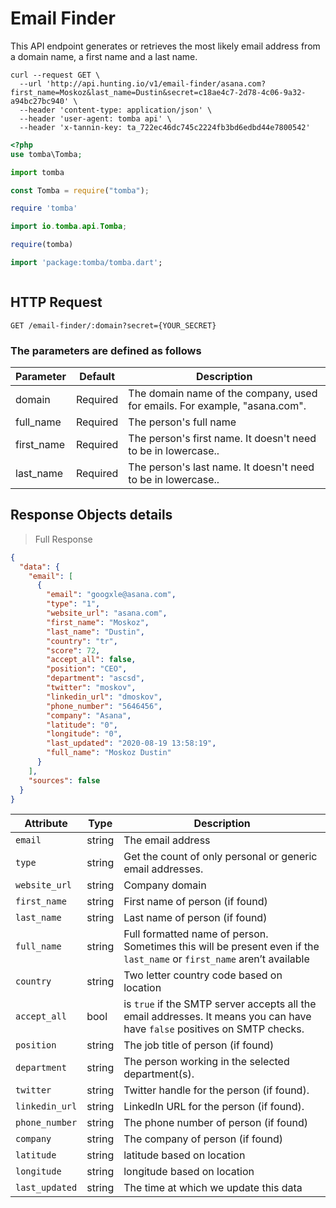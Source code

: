 # Email Finder

This API endpoint generates or retrieves the most likely email address from a domain name, a first name and a last name.

```shell
curl --request GET \
  --url 'http://api.hunting.io/v1/email-finder/asana.com?first_name=Moskoz&last_name=Dustin&secret=c18ae4c7-2d78-4c06-9a32-a94bc27bc940' \
  --header 'content-type: application/json' \
  --header 'user-agent: tomba api' \
  --header 'x-tannin-key: ta_722ec46dc745c2224fb3bd6edbd44e7800542'
```

```php
<?php
use tomba\Tomba;

```

```python
import tomba

```

```javascript
const Tomba = require("tomba");

```

```ruby
require 'tomba'

```

```java
import io.tomba.api.Tomba;

```


```r
require(tomba)

```



```dart
import 'package:tomba/tomba.dart';

```

```powershell

```

## HTTP Request

`GET /email-finder/:domain?secret={YOUR_SECRET}`

### The parameters are defined as follows

| Parameter  | Default  | Description                                                                |
| ---------- | -------- | -------------------------------------------------------------------------- |
| domain     | Required | The domain name of the company, used for emails. For example, "asana.com". |
| full_name  | Required | The person's full name                                                     |
| first_name | Required | The person's first name. It doesn't need to be in lowercase..              |
| last_name  | Required | The person's last name. It doesn't need to be in lowercase..               |

## Response  Objects details

> Full Response

```json
{
  "data": {
    "email": [
      {
        "email": "googxle@asana.com",
        "type": "1",
        "website_url": "asana.com",
        "first_name": "Moskoz",
        "last_name": "Dustin",
        "country": "tr",
        "score": 72,
        "accept_all": false,
        "position": "CEO",
        "department": "ascsd",
        "twitter": "moskov",
        "linkedin_url": "dmoskov",
        "phone_number": "5646456",
        "company": "Asana",
        "latitude": "0",
        "longitude": "0",
        "last_updated": "2020-08-19 13:58:19",
        "full_name": "Moskoz Dustin"
      }
    ],
    "sources": false
  }
}
```

| Attribute      | Type   | Description                                                                                                                |
| -------------- | ------ | -------------------------------------------------------------------------------------------------------------------------- |
| `email`        | string | The email address                                                                                                          |
| `type`         | string | Get the count of only personal or generic email addresses.                                                                 |
| `website_url`  | string | Company domain                                                                                                             |
| `first_name`   | string | First name of person (if found)                                                                                            |
| `last_name`    | string | Last name of person (if found)                                                                                             |
| `full_name`    | string | Full formatted name of person. Sometimes this will be present even if the `last_name` or `first_name` aren’t available     |
| `country`      | string | Two letter country code based on location                                                                                  |
| `accept_all`   | bool   | is `true` if the SMTP server accepts all the email addresses. It means you can have have `false` positives on SMTP checks. |
| `position`     | string | The job title of person (if found)                                                                                         |
| `department`   | string | The person  working in the selected department(s).                                                                         |
| `twitter`      | string | Twitter handle for the person (if found).                                                                                  |
| `linkedin_url` | string | LinkedIn URL for the person (if found).                                                                                    |
| `phone_number` | string | The phone number of person (if found)                                                                                      |
| `company`      | string | The company of person (if found)                                                                                           |
| `latitude`     | string | latitude based on location                                                                                                 |
| `longitude`    | string | longitude based on location                                                                                                |
| `last_updated` | string | The time at which we update this data                                                                                      |
